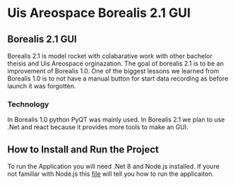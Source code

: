 # Uis Areospace Borealis 2.1 GUI

## Borealis 2.1 GUI
Borealis 2.1 is model rocket with colabarative work with other bachelor theisis and Uis Areospace orginazation. The goal of borealis 2.1 is to be an improvement of Borealis 1.0. One of the biggest lessons we learned from Borealis 1.0 is to not have a manual button for start data recording as before launch it was forgotten. 

### Technology
In Borealis 1.0 python PyQT was mainly used. In Borealis 2.1 we plan to use .Net and react because it provides more tools to make an GUI.

## How to Install and Run the Project
To run the Application you will need .Net 8 and Node.js installed. If youre not familiar with Node.js this [file](https://github.com/Kanskikuro/UIS-AeroSpace-GUI-Bac-2024/blob/main/Borealis2tsx/borealis2tsx.client/Necessities.md) will tell you how to run the applicaiton.
